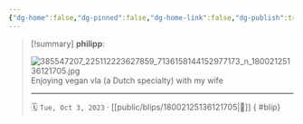 ```yaml
---
{"dg-home":false,"dg-pinned":false,"dg-home-link":false,"dg-publish":true,"type":"blip","disabled rules":["yaml-title","yaml-title-alias","file-name-heading"],"title":"philipp on instagram @ 2023-10-03","created-date":"2023-10-03T14:00:00","updated-date":"2025-05-02T17:43:08","dg-path":"blips/18002125136121705.md","permalink":"/blips/18002125136121705/","dgPassFrontmatter":true,"created":"2023-10-03T14:00:00","updated":"2025-05-02T17:43:08"}
---
```


> [!summary] **philipp**:
>
> ![385547207_225112223627859_7136158144152977173_n_18002125136121705.jpg](/img/user/attachments/385547207_225112223627859_7136158144152977173_n_18002125136121705.jpg)
> Enjoying vegan vla (a Dutch specialty) with my wife
> - - -
>
> 🗓️ `Tue, Oct 3, 2023` · [[public/blips/18002125136121705\|🔗]]
{ #blip}

